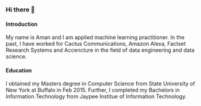 ### Hi there 👋

#### Introduction

My name is Aman and I am applied machine learning practitioner. In the past, I have worked for Cactus Communications, Amazon Alexa, Factset Research Systems and Accencture in the field of data engineering and data science.

#### Education
I obtained my Masters degree in Computer Science from State University of New York at Buffalo in Feb 2015. Further, I completed my Bachelors in Information Technology from Jaypee Institue of Information Technology.

<!--
**amanalok/amanalok** is a ✨ _special_ ✨ repository because its `README.md` (this file) appears on your GitHub profile.

Here are some ideas to get you started:

- 🔭 I’m currently working on ...
- 🌱 I’m currently learning ...
- 👯 I’m looking to collaborate on ...
- 🤔 I’m looking for help with ...
- 💬 Ask me about ...
- 📫 How to reach me: ...
- 😄 Pronouns: ...
- ⚡ Fun fact: ...
-->

